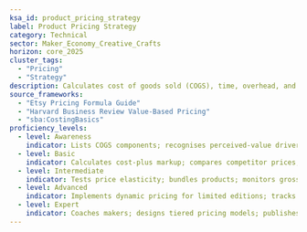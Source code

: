 ```yaml
---
ksa_id: product_pricing_strategy
label: Product Pricing Strategy
category: Technical
sector: Maker_Economy_Creative_Crafts
horizon: core_2025
cluster_tags:
  - "Pricing"
  - "Strategy"
description: Calculates cost of goods sold (COGS), time, overhead, and market positioning to set profitable yet competitive prices for handcrafted products.
source_frameworks:
  - "Etsy Pricing Formula Guide"
  - "Harvard Business Review Value-Based Pricing"
  - "sba:CostingBasics"
proficiency_levels:
  - level: Awareness
    indicator: Lists COGS components; recognises perceived-value drivers; tallies direct material costs.
  - level: Basic
    indicator: Calculates cost-plus markup; compares competitor prices; adds labor and overhead; applies simple markup.
  - level: Intermediate
    indicator: Tests price elasticity; bundles products; monitors gross margin; tests value-based price points.
  - level: Advanced
    indicator: Implements dynamic pricing for limited editions; tracks Lifetime Value (LTV); adapts tiered pricing for wholesale, consignment, and DTC.
  - level: Expert
    indicator: Coaches makers; designs tiered pricing models; publishes pricing toolkit; models elasticity; optimizes price across multi-channel strategy.
---
```

